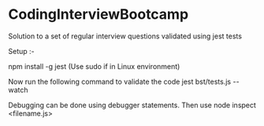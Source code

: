 # CodingInterviewBootcamp
Solution to a set of regular interview questions validated using jest tests

Setup :-

npm install -g jest (Use sudo if in Linux environment)

Now run the following command to validate the code 
    jest bst/tests.js --watch
    
Debugging can be done using debugger statements.
Then use node inspect <filename.js>
